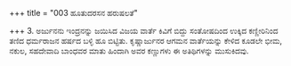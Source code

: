 +++
title = "003 ಹೂತುದರಸನ ಹರುಷಲತೆ"

+++
3. ಅರ್ಜುನನು ಇಂದ್ರನನ್ನು ಜಯಿಸಿದ ವಿಜಯ ವಾರ್ತೆ ಕಿವಿಗೆ ಬಿದ್ದು ಸಂತೋಷದಿಂದ ಉಕ್ಕಿದ ಕಣ್ಣೀರಿನಿಂದ ತಣಿದ ಧರ್ಮರಾಜನ ಹರ್ಷದ ಬಳ್ಳಿ ಹೂ ಬಿಟ್ಟಿತು. ಕೃಷ್ಣಾರ್ಜುನರ ಆಗಮನ ವಾರ್ತೆಯನ್ನು ಕೇಳಿದ ಕೂಡಲೇ ಭೀಮ, ನಕುಲ, ಸಹದೇವಾದಿ ಬಾಂಧವರ ಮಾತು ಹಿಂದಾಗಿ ಅವರ ಕಣ್ಣುಗಳು ಈ ಅತಿಥಿಗಳನ್ನು ಮುಸುಕಿದವು.